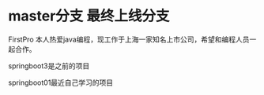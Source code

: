 
# master分支 最终上线分支
FirstPro
本人热爱java编程，现工作于上海一家知名上市公司，希望和编程人员一起合作。

springboot3是之前的项目

springboot01最近自己学习的项目
